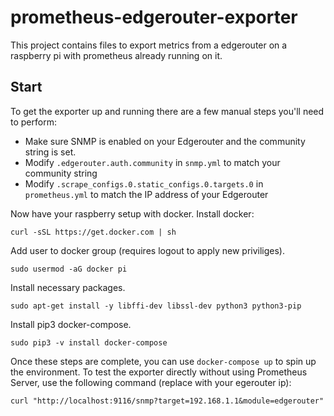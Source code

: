 # prometheus-edgerouter-exporter
This project contains files to export metrics from a edgerouter on a raspberry pi with prometheus already running on it.

## Start
To get the exporter up and running there are a few manual steps you'll need to perform:
- Make sure SNMP is enabled on your Edgerouter and the community string is set.
- Modify `.edgerouter.auth.community` in `snmp.yml` to match your community
  string
- Modify `.scrape_configs.0.static_configs.0.targets.0` in `prometheus.yml` to
  match the IP address of your Edgerouter

Now have your raspberry setup with docker.
Install docker:
```
curl -sSL https://get.docker.com | sh
```

Add user to docker group (requires logout to apply new priviliges).
```
sudo usermod -aG docker pi
```

Install necessary packages.
```
sudo apt-get install -y libffi-dev libssl-dev python3 python3-pip
```

Install pip3 docker-compose.
```
sudo pip3 -v install docker-compose 
```

Once these steps are complete, you can use `docker-compose up` to spin up the
environment. To test the exporter directly without using Prometheus Server,
use the following command (replace with your egerouter ip):
```
curl "http://localhost:9116/snmp?target=192.168.1.1&module=edgerouter"
```
